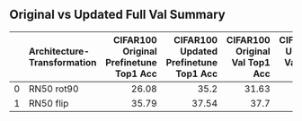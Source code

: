 ## Original vs Updated Full Val Summary
|    | Architecture-Transformation   |   CIFAR100 Original Prefinetune Top1 Acc |   CIFAR100 Updated Prefinetune Top1 Acc |   CIFAR100 Original Val Top1 Acc |   CIFAR100 Updated Val Top1 Acc |   CIFAR100 Original Finetune Top1 Acc |   CIFAR100 Updated Finetune Top1 Acc |   CIFAR100 Original Final Top1 Acc |   CIFAR100 Updated Final Top1 Acc |
|---:|:------------------------------|-----------------------------------------:|----------------------------------------:|---------------------------------:|--------------------------------:|--------------------------------------:|-------------------------------------:|-----------------------------------:|----------------------------------:|
|  0 | RN50 rot90                    |                                    26.08 |                                   35.2  |                            31.63 |                           34.76 |                                 52.78 |                                53.85 |                              52.67 |                             53.87 |
|  1 | RN50 flip                     |                                    35.79 |                                   37.54 |                            37.7  |                           37.7  |                                 54.32 |                                55.02 |                              54.25 |                             55.09 |